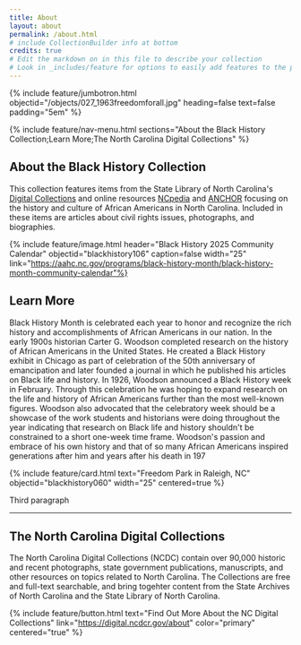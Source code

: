 ```yaml
---
title: About
layout: about
permalink: /about.html
# include CollectionBuilder info at bottom
credits: true
# Edit the markdown on in this file to describe your collection
# Look in _includes/feature for options to easily add features to the page
---
```


{% include feature/jumbotron.html objectid="/objects/027_1963freedomforall.jpg" heading=false text=false padding="5em" %} 

{% include feature/nav-menu.html sections="About the Black History Collection;Learn More;The North Carolina Digital Collections" %}

## About the Black History Collection

This collection features items from the State Library of North Carolina's [Digital Collections](https://digital.ncdcr.gov/) and online resources [NCpedia](https://ncpedia.org/) and [ANCHOR](https://ncpedia.org/anchor/anchor) focusing on the history and culture of African Americans in North Carolina. Included in these items are articles about civil rights issues, photographs, and biographies.

{% include feature/image.html header="Black History 2025 Community Calendar" objectid="blackhistory106" caption=false width="25" link="https://aahc.nc.gov/programs/black-history-month/black-history-month-community-calendar"%}
## Learn More

Black History Month is celebrated each year to honor and recognize the rich history and accomplishments of African Americans in our nation. In the early 1900s historian Carter G. Woodson completed research on the history of African Americans in the United States.  He created a Black History exhibit in Chicago as part of celebration of the 50th anniversary of emancipation and later founded a journal in which he published his articles on Black life and history. In 1926, Woodson announced a Black History week in February. Through this celebration he was hoping to expand research on the life and history of African Americans further than the most well-known figures.  Woodson also advocated that the celebratory week should be a showcase of the work students and historians were doing throughout the year indicating that research on Black life and history shouldn't be constrained to a short one-week time frame.  Woodson's passion and embrace of his own history and that of so many African Americans inspired generations after him and years after his death in 197

{% include feature/card.html text="Freedom Park in Raleigh, NC" objectid="blackhistory060" width="25" centered=true %}

Third paragraph

---------------------------------------------------------------------------------------
## The North Carolina Digital Collections
The North Carolina Digital Collections (NCDC) contain over 90,000 historic and recent photographs, state government publications, manuscripts, and other resources on topics related to North Carolina.  The Collections are free and full-text searchable, and bring togehter content from the State Archives of North Carolina and the State Library of North Carolina.

{% include feature/button.html text="Find Out More About the NC Digital Collections" link="https://digital.ncdcr.gov/about" color="primary" centered="true" %}